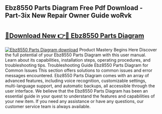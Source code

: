 ## Ebz8550 Parts Diagram Free Pdf Download - Part-3ix New Repair Owner Guide woRvk

# <h2><a href="http://dfsv4h.blite.top/?on=Ebz8550+Parts+Diagram">🔗Download New 👉🔴 Ebz8550 Parts Diagram</a></h2>

[![Ebz8550 Parts Diagram download](https://i.imgur.com/lujVjoI.png)](http://dfsv4h.blite.top/?on=Ebz8550+Parts+Diagram)
Product Mastery Begins Here Discover the full potential of your Ebz8550 Parts Diagram with this user manual. Learn about its capabilities, installation steps, operating procedures, and troubleshooting tips. Troubleshooting Guide Ebz8550 Parts Diagram for Common Issues This section offers solutions to common issues and error messages encountered. Ebz8550 Parts Diagram comes with an array of advanced features, including voice recognition, customizable settings, multi-language support, and automatic backups, all accessible through the user interface. We believe that the Ebz8550 Parts Diagram has been an essential guide in your quest to understand the features and capabilities of your new item. If you need any assistance or have any questions, our customer service team is always available.
